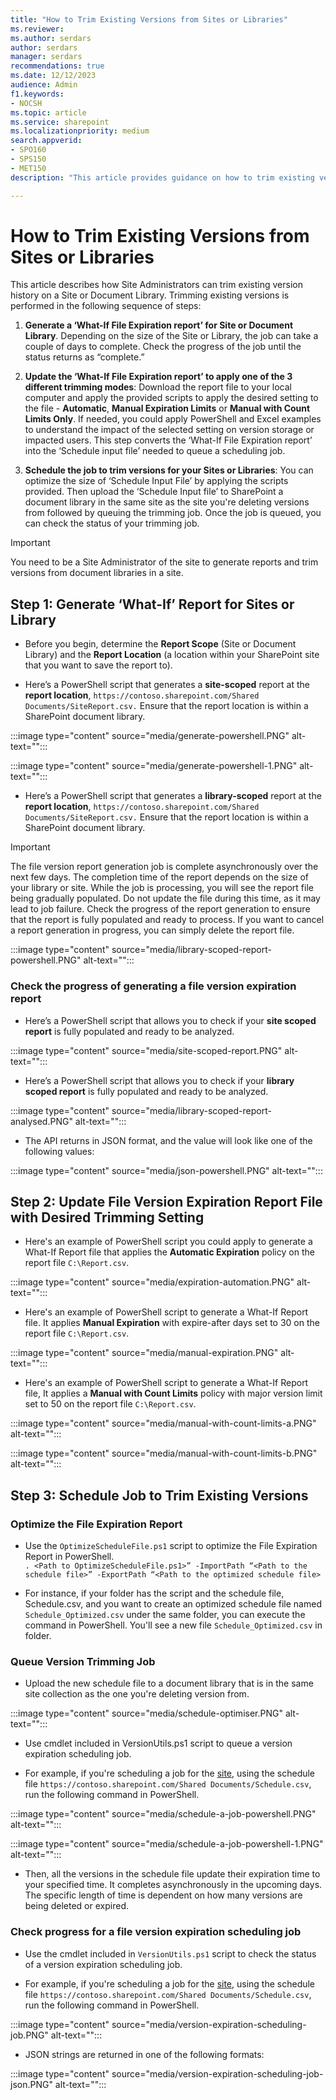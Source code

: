 ```yaml
---
title: "How to Trim Existing Versions from Sites or Libraries"
ms.reviewer: 
ms.author: serdars
author: serdars
manager: serdars
recommendations: true
ms.date: 12/12/2023
audience: Admin
f1.keywords:
- NOCSH
ms.topic: article
ms.service: sharepoint
ms.localizationpriority: medium
search.appverid:
- SPO160
- SPS150
- MET150
description: "This article provides guidance on how to trim existing versions from sites or libraries."

---
```


# How to Trim Existing Versions from Sites or Libraries

This article describes how Site Administrators can trim existing version history on a Site or Document Library. Trimming existing versions is performed in the following sequence of steps:  

1. **Generate a ‘What-If File Expiration report’ for Site or Document Library**. Depending on the size of the Site or Library, the job can take a couple of days to complete. Check the progress of the job until the status returns as “complete.”  

1. **Update the ‘What-If File Expiration report’ to apply one of the 3 different trimming modes**: Download the report file to your local computer and apply the provided scripts to apply the desired setting to the file - **Automatic**, **Manual Expiration Limits** or **Manual with Count Limits Only**. If needed, you could apply PowerShell and Excel examples to understand the impact of the selected setting on version storage or impacted users. This step converts the ‘What-If File Expiration report’ into the ‘Schedule input file’ needed to queue a scheduling job.  

1. **Schedule the job to trim versions for your Sites or Libraries**: You can optimize the size of ‘Schedule Input File’ by applying the scripts provided. Then upload the ‘Schedule Input file’ to SharePoint a document library in the same site as the site you're deleting versions from followed by queuing the trimming job. Once the job is queued, you can check the status of your trimming job.
 
> [!IMPORTANT]
> You need to be a Site Administrator of the site to generate reports and trim versions from document libraries in a site.

## Step 1: Generate ‘What-If’ Report for Sites or Library

- Before you begin, determine the **Report Scope** (Site or Document Library) and the **Report Location** (a location within your SharePoint site that you want to save the report to).

- Here’s a PowerShell script that generates a **site-scoped** report at the **report location**, `https://contoso.sharepoint.com/Shared Documents/SiteReport.csv.` Ensure that the report location is within a SharePoint document library.

:::image type="content" source="media/generate-powershell.PNG" alt-text="":::

:::image type="content" source="media/generate-powershell-1.PNG" alt-text="":::

- Here’s a PowerShell script that generates a **library-scoped** report at the **report location**, `https://contoso.sharepoint.com/Shared Documents/SiteReport.csv.` Ensure that the report location is within a SharePoint document library.

> [!IMPORTANT]
> The file version report generation job is complete asynchronously over the next few days. The completion time of the report depends on the size of your library or site.
> While the job is processing, you will see the report file being gradually populated. Do not update the file during this time, as it may lead to job failure. Check the progress of the report generation to ensure that the report is fully populated and ready to process.
> If you want to cancel a report generation in progress, you can simply delete the report file.

:::image type="content" source="media/library-scoped-report-powershell.PNG" alt-text=""::: 

### Check the progress of generating a file version expiration report 

- Here’s a PowerShell script that allows you to check if your **site scoped report** is fully populated and ready to be analyzed.

:::image type="content" source="media/site-scoped-report.PNG" alt-text=""::: 

- Here’s a PowerShell script that allows you to check if your **library scoped report** is fully populated and ready to be analyzed.

:::image type="content" source="media/library-scoped-report-analysed.PNG" alt-text="":::

- The API returns in JSON format, and the value will look like one of the following values:
 
:::image type="content" source="media/json-powershell.PNG" alt-text="":::

## Step 2: Update File Version Expiration Report File with Desired Trimming Setting

- Here's an example of PowerShell script you could apply to generate a What-If Report file that applies the **Automatic Expiration**  policy on the report file `C:\Report.csv`.  

:::image type="content" source="media/expiration-automation.PNG" alt-text="":::

- Here's an example of PowerShell script to generate a What-If Report file. It applies **Manual Expiration** with expire-after days set to 30 on the report file `C:\Report.csv`.  

:::image type="content" source="media/manual-expiration.PNG" alt-text="":::

- Here's an example of PowerShell script to generate a What-If Report file, It applies a **Manual with Count Limits** policy with major version limit set to 50 on the report file `C:\Report.csv`.

:::image type="content" source="media/manual-with-count-limits-a.PNG" alt-text="":::

:::image type="content" source="media/manual-with-count-limits-b.PNG" alt-text="":::

## Step 3: Schedule Job to Trim Existing Versions

### Optimize the File Expiration Report

- Use the `OptimizeScheduleFile.ps1` script to optimize the File Expiration Report in PowerShell. <br>`. <Path to OptimizeScheduleFile.ps1>” -ImportPath “<Path to the schedule file>” -ExportPath “<Path to the optimized schedule file>`

- For instance, if your folder has the script and the schedule file, Schedule.csv, and you want to create an optimized schedule file named `Schedule_Optimized.csv` under the same folder, you can execute the command in PowerShell. You'll see a new file `Schedule_Optimized.csv` in folder.  

### Queue Version Trimming Job

- Upload the new schedule file to a document library that is in the same site collection as the one you're deleting version from.

:::image type="content" source="media/schedule-optimiser.PNG" alt-text="":::

- Use cmdlet included in VersionUtils.ps1 script to queue a version expiration scheduling job.

- For example, if you're scheduling a job for the [site](https://contoso.sharepoint.com), using the schedule file `https://contoso.sharepoint.com/Shared Documents/Schedule.csv`, run the following command in PowerShell.

:::image type="content" source="media/schedule-a-job-powershell.PNG" alt-text="":::

:::image type="content" source="media/schedule-a-job-powershell-1.PNG" alt-text="":::

- Then, all the versions in the schedule file update their expiration time to your specified time. It completes asynchronously in the upcoming days. The specific length of time is dependent on how many versions are being deleted or expired.  

### Check progress for a file version expiration scheduling job

- Use the cmdlet included in `VersionUtils.ps1` script to check the status of a version expiration scheduling job.  

- For example, if you're scheduling a job for the [site](https://contoso.sharepoint.com), using the schedule file `https://contoso.sharepoint.com/Shared Documents/Schedule.csv`, run the following command in PowerShell.

:::image type="content" source="media/version-expiration-scheduling-job.PNG" alt-text="":::

- JSON strings are returned in one of the following formats:

:::image type="content" source="media/version-expiration-scheduling-job-json.PNG" alt-text="":::

